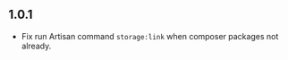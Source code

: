 1.0.1
-------------------------------------------
+ Fix run Artisan command `storage:link` when composer packages not already.